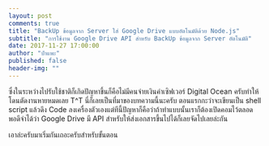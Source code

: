```yaml
---
layout: post
comments: true
title: "BackUp ข้อมูลจาก Server ใส่ Google Drive แบบอัตโนมัติด้วย Node.js"
subtitle: "การใช้งาน Google Drive API สำหรับ BackUp ข้อมูลจาก Server อัตโนมัติ"
date: 2017-11-27 17:00:00
author: "ป๋าแพะ"
published: false
header-img: ""
---
```

<p>ซึ่งในระหว่างไปรับใช้ชาติก็เกิดปัญหาขึ้นก็คือไม่มีคนจ่ายเงินค่าเซิฟเวอร์ Digital Ocean ครับทำให้โดนตัดงานหายหมดเลย T^T นี่ก็เลยเป็นที่มาของบทความนี้นะครับ ตอนแรกกะว่าจะเขียนเป็น shell script แล้วดึง Code ลงเครื่องตัวเองแต่ทีนี้ปัญหาก็คือว่าถ้าทำแบบนั้นเราก็ต้องเปิดคอมไว้ตลอดพอดีจำได้ว่า Google Drive มี API สำหรับให้ส่งเอกสารขึ้นไปได้ก็เลยจัดไปเลยล่ะกัน</p>
<p>เอาล่ะครับมาเริ่มกันเถอะครับสำหรับขั้นตอน</p>